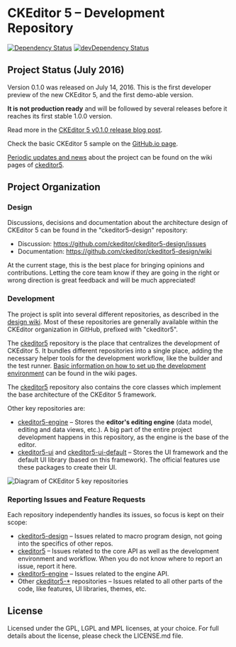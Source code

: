 CKEditor 5 – Development Repository
===================================

[![Dependency Status](https://david-dm.org/ckeditor/ckeditor5.svg)](https://david-dm.org/ckeditor/ckeditor5)
[![devDependency Status](https://david-dm.org/ckeditor/ckeditor5/dev-status.svg)](https://david-dm.org/ckeditor/ckeditor5#info=devDependencies)

## Project Status (July 2016)

Version 0.1.0 was released on July 14, 2016. This is the first developer preview of the new CKEditor 5, and the first demo-able version.

**It is not production ready** and will be followed by several releases before it reaches its first stable 1.0.0 version.

Read more in the [CKEditor 5 v0.1.0 release blog post](http://ckeditor.com/blog/First-Developer-Preview-of-CKEditor-5-Available).

Check the basic CKEditor 5 sample on the [GitHub.io page](https://ckeditor5.github.io/).

[Periodic updates and news](https://github.com/ckeditor/ckeditor5/wiki/News-and-Updates) about the project can be found on the wiki pages of [ckeditor5](https://github.com/ckeditor/ckeditor5).

## Project Organization

### Design

Discussions, decisions and documentation about the architecture design of CKEditor 5 can be found in the "ckeditor5-design" repository:

* Discussion: https://github.com/ckeditor/ckeditor5-design/issues
* Documentation: https://github.com/ckeditor/ckeditor5-design/wiki

At the current stage, this is the best place for bringing opinions and contributions. Letting the core team know if they are going in the right or wrong direction is great feedback and will be much appreciated!

### Development

The project is split into several different repositories, as described in the [design wiki](https://github.com/ckeditor/ckeditor5-design/wiki/Architecture-Overview). Most of these repositories are generally available within the CKEditor organization in GitHub, prefixed with "ckeditor5".

The [ckeditor5](https://github.com/ckeditor/ckeditor5) repository is the place that centralizes the development of CKEditor 5. It bundles different repositories into a single place, adding the necessary helper tools for the development workflow, like the builder and the test runner. [Basic information on how to set up the development environment](https://github.com/ckeditor/ckeditor5/wiki/Development-Environment) can be found in the wiki pages.

The [ckeditor5](https://github.com/ckeditor/ckeditor5) repository also contains the core classes which implement the base architecture of the CKEditor 5 framework.

Other key repositories are:

* [ckeditor5-engine](https://github.com/ckeditor/ckeditor5-engine) &ndash; Stores the **editor's editing engine** (data model, editing and data views, etc.). A big part of the entire project development happens in this repository, as the engine is the base of the editor.
* [ckeditor5-ui](https://github.com/ckeditor/ckeditor5-ui) and [ckeditor5-ui-default](https://github.com/ckeditor/ckeditor5-ui-default) &ndash; Stores the UI framework and the default UI library (based on this framework). The official features use these packages to create their UI.

![Diagram of CKEditor 5 key repositories](https://cloud.githubusercontent.com/assets/630060/13987605/a668a8c6-f108-11e5-839f-c2337c5f9c39.png)

### Reporting Issues and Feature Requests

Each repository independently handles its issues, so focus is kept on their scope:

* [ckeditor5-design](https://github.com/ckeditor/ckeditor5-design) &ndash; Issues related to macro program design, not going into the specifics of other repos.
* [ckeditor5](https://github.com/ckeditor/ckeditor5) &ndash; Issues related to the core API as well as the development environment and workflow. When you do not know where to report an issue, report it here.
* [ckeditor5-engine](https://github.com/ckeditor/ckeditor5-engine) &ndash; Issues related to the engine API.
* Other [ckeditor5-*](https://github.com/ckeditor?utf8=%E2%9C%93&query=ckeditor5-) repositories &ndash; Issues related to all other parts of the code, like features, UI libraries, themes, etc.

## License

Licensed under the GPL, LGPL and MPL licenses, at your choice. For full details about the license, please check the LICENSE.md file.
